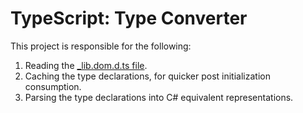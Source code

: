 ﻿# TypeScript: Type Converter

This project is responsible for the following:

1. Reading the [_lib.dom.d.ts file](https://raw.githubusercontent.com/microsoft/TypeScript/main/lib/lib.dom.d.ts).
1. Caching the type declarations, for quicker post initialization consumption.
1. Parsing the type declarations into C# equivalent representations.
